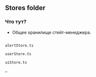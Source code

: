 ## Stores folder

### Что тут?

- Общее хранилище стейт-менеджера.

```

alertStore.ts

userStore.ts

uiStore.ts

…

```
